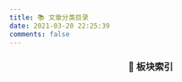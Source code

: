 ```yaml
---
title: 📚 文章分类目录
date: 2021-03-20 22:25:39
comments: false
---
```


<div align="center">
  <h3>📖 板块索引 </h3>
</div>

<div class="categories-overview">
  <div class="categories-grid" id="dynamic-categories">
    <!-- 分类内容将通过JavaScript生成 -->
  </div>
</div>

<script data-pjax>
// 动态生成分类卡片 - 优化版本
(function() {
  // 分类配置
  const categoryConfig = {
    'Math': {
      title: '数学探索',
      icon: '🧮',
      desc: '深入数学的美妙世界，从基础概念到高深理论，记录在数学学习路上的思考与发现'
    },
    '技术记录与分享': {
      title: '技术分享',
      icon: '💻',
      desc: '技术学习与实践记录，包括编程技巧、工具使用、博客优化等技术相关内容'
    },
    '语言学习': {
      title: '语言学习',
      icon: '🗣️',
      desc: '英语等学习心得与日常练习，记录语言能力提升的点点滴滴'
    },
    'AI & LLM': {
      title: '人工智能',
      icon: '🤖',
      desc: '探索人工智能在学习和工作中的可能性'
    },
    'Interesting': {
      title: '有趣的东西',
      icon: '📝',
      desc: '一些有意思的东西，比如AI角色卡'
    },
    '其他': {
      title: '其他模块',
      icon: '🧪',
      desc: '一些其他的东西'
    }
  };

  // 分类文章数量（静态配置，避免重复加载闪烁）
  const categoryCounts = {
    'Math': 2,
    '技术记录与分享': 3,
    '语言学习': 7,
    'AI & LLM': 2,
    'Interesting': 1,
    '其他': 1
  };

  let isInitialized = false;

  function generateCategories() {
    const container = document.getElementById('dynamic-categories');
    if (!container) {
      return;
    }
    
    // If the container is not empty, we assume it's already initialized.
    if (container.children.length > 0) {
        isInitialized = true;
    }
    
    if (isInitialized) {
      return;
    }
    
    let htmlContent = '';
    Object.entries(categoryConfig).forEach(([key, config]) => {
      const count = categoryCounts[key] || 0;
      htmlContent += `
        <div class="category-item" style="opacity: 1; transform: none;">
          <div class="category-header">
            <span class="category-icon">${config.icon}</span>
            <h4 class="category-title">${config.title}</h4>
            <span class="category-count">${count}篇</span>
          </div>
          <p class="category-desc">${config.desc}</p>
          <a href="/categories/${encodeURIComponent(key)}/" class="category-link">进入分类 →</a>
        </div>
      `;
    });
    
    container.innerHTML = htmlContent;
    isInitialized = true;
  }

  function initialize() {
    if (document.readyState === 'loading') {
      document.addEventListener('DOMContentLoaded', generateCategories);
    } else {
      generateCategories();
    }
  }

  document.addEventListener('pjax:start', function() {
    isInitialized = false;
  });

  document.addEventListener('pjax:complete', function() {
    initialize();
  });

  window.addEventListener('load', function() {
      if (!isInitialized) {
          initialize();
      }
  });

  initialize();
})();
</script>

<style>
.categories-overview {
  max-width: 1000px;
  margin: 2rem auto;
  padding: 0 1rem;
}

.categories-grid {
  display: grid;
  grid-template-columns: repeat(auto-fit, minmax(300px, 1fr));
  gap: 1.5rem;
  margin-top: 1.5rem;
}

.category-item {
  background: #fff;
  border: 1px solid #e5e7eb;
  border-radius: 8px;
  padding: 1.5rem;
  transition: all 0.3s ease;
  position: relative;
}

.category-item:hover {
  border-color: #2c3e50;
  box-shadow: 0 4px 12px rgba(0, 0, 0, 0.08);
  transform: translateY(-2px);
}

.category-header {
  display: flex;
  align-items: center;
  margin-bottom: 1rem;
  gap: 0.75rem;
}

.category-icon {
  font-size: 1.25rem;
}

.category-title {
  font-size: 1.1rem;
  font-weight: 500;
  color: #2c3e50;
  margin: 0;
  flex: 1;
}

.category-count {
  background: #f3f4f6;
  color: #6b7280;
  padding: 0.25rem 0.5rem;
  border-radius: 12px;
  font-size: 0.75rem;
  font-weight: 500;
}

.category-desc {
  color: #6b7280;
  line-height: 1.6;
  margin: 0 0 1.25rem 0;
  font-size: 0.9rem;
}

.category-link {
  color: #2c3e50;
  text-decoration: none;
  font-weight: 500;
  font-size: 0.9rem;
  border-bottom: 1px solid transparent;
  transition: border-color 0.2s ease;
}

.category-link:hover {
  border-bottom-color: #2c3e50;
}

/* 暗色模式适配 */
[data-theme="dark"] .category-item {
  background: #1f2937;
  border-color: #374151;
}

[data-theme="dark"] .category-item:hover {
  border-color: #9ca3af;
  box-shadow: 0 4px 12px rgba(0, 0, 0, 0.3);
}

[data-theme="dark"] .category-title {
  color: #f9fafb;
}

[data-theme="dark"] .category-desc {
  color: #d1d5db;
}

[data-theme="dark"] .category-link {
  color: #e5e7eb;
}

[data-theme="dark"] .category-link:hover {
  border-bottom-color: #e5e7eb;
}

[data-theme="dark"] .category-count {
  background: #374151;
  color: #d1d5db;
}

/* 移动端适配 */
@media (max-width: 768px) {
  .categories-grid {
    grid-template-columns: 1fr;
    gap: 1rem;
  }
  
  .category-item {
    padding: 1rem;
  }
}
</style>